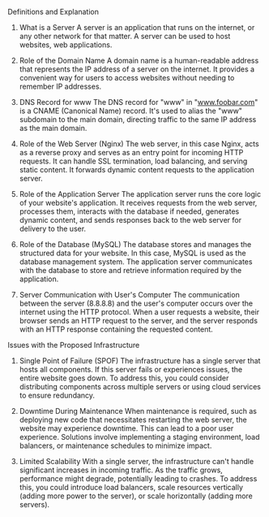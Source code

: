 Definitions and Explanation
1. What is a Server
A server is an application that runs on the internet, or any other network for that matter. A server can be used to host websites, web applications.

2. Role of the Domain Name
A domain name is a human-readable address that represents the IP address of a server on the internet. It provides a convenient way for users to access websites without needing to remember IP addresses.

3. DNS Record for www
The DNS record for "www" in "www.foobar.com" is a CNAME (Canonical Name) record. It's used to alias the "www" subdomain to the main domain, directing traffic to the same IP address as the main domain.

4. Role of the Web Server (Nginx)
The web server, in this case Nginx, acts as a reverse proxy and serves as an entry point for incoming HTTP requests. It can handle SSL termination, load balancing, and serving static content. It forwards dynamic content requests to the application server.

5. Role of the Application Server
The application server runs the core logic of your website's application. It receives requests from the web server, processes them, interacts with the database if needed, generates dynamic content, and sends responses back to the web server for delivery to the user.

6. Role of the Database (MySQL)
The database stores and manages the structured data for your website. In this case, MySQL is used as the database management system. The application server communicates with the database to store and retrieve information required by the application.

7. Server Communication with User's Computer
The communication between the server (8.8.8.8) and the user's computer occurs over the internet using the HTTP protocol. When a user requests a website, their browser sends an HTTP request to the server, and the server responds with an HTTP response containing the requested content.

Issues with the Proposed Infrastructure
1. Single Point of Failure (SPOF)
The infrastructure has a single server that hosts all components. If this server fails or experiences issues, the entire website goes down. To address this, you could consider distributing components across multiple servers or using cloud services to ensure redundancy.

2. Downtime During Maintenance
When maintenance is required, such as deploying new code that necessitates restarting the web server, the website may experience downtime. This can lead to a poor user experience. Solutions involve implementing a staging environment, load balancers, or maintenance schedules to minimize impact.

3. Limited Scalability
With a single server, the infrastructure can't handle significant increases in incoming traffic. As the traffic grows, performance might degrade, potentially leading to crashes. To address this, you could introduce load balancers, scale resources vertically (adding more power to the server), or scale horizontally (adding more servers).
